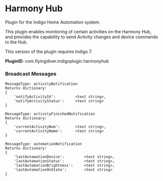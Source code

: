 # Harmony Hub

Plugin for the Indigo Home Automation system.

This plugin enables monitoring of certain activities on the Harmony Hub, and provides the capability to send Activity changes and device commands to the Hub.

This version of the plugin requires Indigo 7.

**PluginID**: com.flyingdiver.indigoplugin.harmonyhub



### Broadcast Messages

    MessageType: activityNotification 
    Returns dictionary:
    {
    	'notifyActivityId':			<text string>,
		'notifyActivityStatus':		<text string>
	}

    MessageType: activityFinishedNotification
    Returns dictionary:
    {
    	'currentActivityNum':  		<text string>,
		'currentActivityName': 		<text string>
	}

    MessageType: automationNotification
    Returns dictionary:
    {
    	'lastAutomationDevice':  		<text string>,
		'lastAutomationStatus': 		<text string>,
		'lastAutomationBrightness': 	<text string>,
		'lastAutomationOnState': 		<text string>
	}
